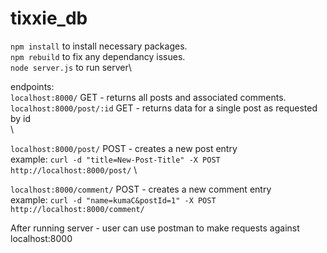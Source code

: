# tixxie_db

```npm install``` to install necessary packages.\
```npm rebuild``` to fix any dependancy issues.\
```node server.js``` to run server\


endpoints:\
```localhost:8000/``` GET - returns all posts and associated comments.\
```localhost:8000/post/:id``` GET - returns data for a single post as requested by id\
 \
 
 
```localhost:8000/post/``` POST - creates a new post entry\
example: ```curl -d "title=New-Post-Title" -X POST http://localhost:8000/post/```
\


```localhost:8000/comment/``` POST - creates a new comment entry\
example: ```curl -d "name=kumaC&postId=1" -X POST http://localhost:8000/comment/```

After running server - user can use postman to make requests against localhost:8000
